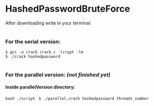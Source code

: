 # HashedPasswordBruteForce
After downloading write in your terminal:<br><br>

<h3>For the serial version:</h3>
    <code>$ gcc -o crack crack.c -lcrypt -lm</code> <br>
    <code>$ ./crack hashedpassword</code><br><br>

<h3>For the parallel version: <em>(not finished yet)</em></h3>
    <h4>Inside parallelVersion directory:</h4>
    <code>bash ./script </code>
    <code>$ ./parallel_crack hashedpassword threads_number</code><br>